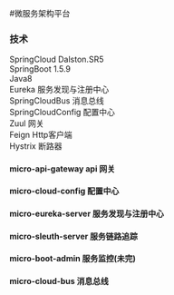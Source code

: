 #微服务架构平台

### 技术  
SpringCloud Dalston.SR5  
SpringBoot 1.5.9  
Java8  
Eureka 服务发现与注册中心  
SpringCloudBus 消息总线   
SpringCloudConfig 配置中心  
Zuul 网关   
Feign  Http客户端  
Hystrix 断路器

#### micro-api-gateway api 网关
#### micro-cloud-config 配置中心
#### micro-eureka-server 服务发现与注册中心
#### micro-sleuth-server 服务链路追踪
#### micro-boot-admin 服务监控(未完)
#### micro-cloud-bus 消息总线